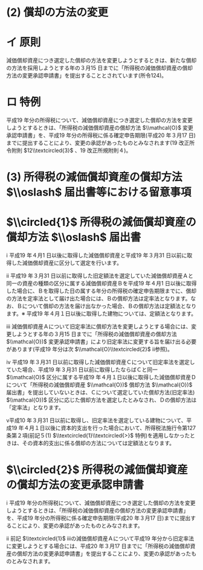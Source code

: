 # (2) 償却の方法の変更

# イ 原則

減価償却資産につき選定した償却の方法を変更しようとするときは、新たな償却の方法を採用しようとする年の３月15 日までに「所得税の減価償却資産の償却方法の変更承認申請書」を提出することとされています(所令124)。

# ロ 特例

平成19 年分の所得税について、減価償却資産につき選定した償却の方法を変更しようとするときは、「所得税の減価償却資産の償却方法 $\\mathcal{O}$ 変更承認申請書」を、平成19 年分の所得税に係る確定申告期限(平成20 年３月17 日)までに提出することにより、変更の承認があったものとみなされます(19 改正所令附則 $12\\textcircled{3}$ 、19 改正所規附則４)。

# (3) 所得税の減価償却資産の償却方法 $\\oslash$ 届出書等における留意事項

# $\\circled{1}$ 所得税の減価償却資産の償却方法 $\\oslash$ 届出書

ⅰ 平成19 年４月1 日以後に取得した減価償却資産と平成19 年３月31 日以前に取得した減価償却資産に区分して選定を行います。

ⅱ 平成19 年３月31 日以前に取得した旧定額法を選定していた減価償却資産Ａと同一の資産の種類の区分に属する減価償却資産Ｂを平成19 年４月1 日以後に取得した場合に、Ｂを取得した日の属する年分の所得税の確定申告期限までに、償却の方法を定率法として届け出た場合には、Ｂの償却方法は定率法となります。なお、Ｂについて償却の方法を届け出なかった場合、Ｂの償却方法は定額法となります。※ 平成19 年４月１日以後に取得した建物については、定額法となります。

ⅲ 減価償却資産Ａについて旧定率法に償却方法を変更しようとする場合には、変更しようとする年の３月15 日までに「所得税の減価償却資産の償却方法 $\\mathcal{O})$ 変更承認申請書」により旧定率法に変更する旨を届け出る必要があります(平成19 年分は次 $\\mathcal{O}\\textcircled{2}$ ⅱ参照)。

ⅳ 平成19 年３月31 日以前に取得した減価償却資産Ｃについて旧定率法を選定していた場合、平成19 年３月31 日以前に取得したならばＣと同一 $\\mathcal{O}$ 区分に属する平成19 年４月１日以後に取得した減価償却資産Ｄについて「所得税の減価償却資産 $\\mathcal{O})$ 償却方法 $\\mathcal{O})$ 届出書」を提出していないときは、Ｃについて選定していた償却方法(旧定率法) $\\mathcal{O})$ 区分に応じた償却方法を選定したとみなされ、Ｄの償却方法は「定率法」となります。

ⅴ平成10 年３月31 日以前に取得し、旧定率法を選定している建物について、平成19 年４月１日以後に資本的支出を行った場合において、所得税法施行令第127 条第２項(前記５(1) $\\textcircled{1}\\textcircled{>}$ 特例)を適用しなかったときは、その資本的支出に係る償却の方法については定額法となります。

# $\\circled{2}$ 所得税の減価償却資産の償却方法の変更承認申請書

ⅰ 平成19 年分の所得税について、減価償却資産につき選定した償却の方法を変更しようとするときは、「所得税の減価償却資産の償却方法の変更承認申請書」を、平成19 年分の所得税に係る確定申告期限(平成20 年３月17 日)までに提出することにより、変更の承認があったものとみなされます。

ⅱ 前記 $\\textcircled{1}$ ⅲの減価償却資産Ａについて平成19 年分から旧定率法に変更しようとする場合には、平成20 年３月17 日までに「所得税の減価償却資産の償却方法の変更承認申請書」を提出することにより、変更の承認があったものとみなされます。